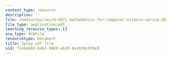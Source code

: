```yaml
---
content_type: resource
description: ''
file: /media/courses/6-042j-mathematics-for-computer-science-spring-2015/f1eb460264639669ab206a1838c9f0e9_yzKPotFLfsc.pdf
file_type: application/pdf
learning_resource_types: []
ocw_type: OCWFile
resourcetype: Document
title: 3play pdf file
uid: f1eb4602-6463-9669-ab20-6a1838c9f0e9
---
```


